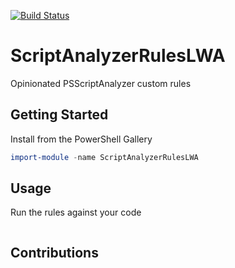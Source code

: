 [![Build Status](https://dev.azure.com/lazywinadmin/ScriptAnalyzerRulesLWA/_apis/build/status/lazywinadmin.ScriptAnalyzerRulesLWA?branchName=master)](https://dev.azure.com/lazywinadmin/ScriptAnalyzerRulesLWA/_build/latest?definitionId=24&branchName=master)

# ScriptAnalyzerRulesLWA

Opinionated PSScriptAnalyzer custom rules

## Getting Started

Install from the PowerShell Gallery

``` powershell
import-module -name ScriptAnalyzerRulesLWA
```

## Usage

Run the rules against your code

```

```

## Contributions
